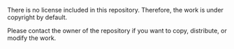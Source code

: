 There is no license included in this repository. Therefore, the work is under copyright by default. 

Please contact the owner of the repository if you want to copy, distribute, or modify the work.

